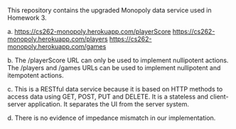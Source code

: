 This repository contains the upgraded Monopoly data service used in Homework 3.


a.
   https://cs262-monopoly.herokuapp.com/playerScore
   https://cs262-monopoly.herokuapp.com/players
   https://cs262-monopoly.herokuapp.com/games


b. The /playerScore URL can only be used to implement nullipotent actions. The /players and /games URLs can be used to implement nullipotent and itempotent actions.

c. This is a RESTful data service because it is based on HTTP methods to access data using GET, POST, PUT and DELETE. It is a stateless and client-server application. It separates the UI from the server system.

d. There is no evidence of impedance mismatch in our implementation.
